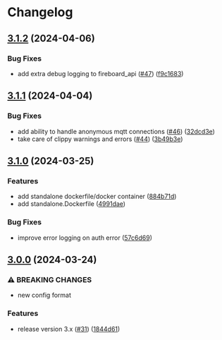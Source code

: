 # Changelog

## [3.1.2](https://github.com/gordlea/fireboard2mqtt/compare/v3.1.1...v3.1.2) (2024-04-06)


### Bug Fixes

* add extra debug logging to fireboard_api ([#47](https://github.com/gordlea/fireboard2mqtt/issues/47)) ([f9c1683](https://github.com/gordlea/fireboard2mqtt/commit/f9c1683b610d8ccdd16e773b36ad2b77adc911a2))

## [3.1.1](https://github.com/gordlea/fireboard2mqtt/compare/v3.1.0...v3.1.1) (2024-04-04)


### Bug Fixes

* add ability to handle anonymous mqtt connections ([#46](https://github.com/gordlea/fireboard2mqtt/issues/46)) ([32dcd3e](https://github.com/gordlea/fireboard2mqtt/commit/32dcd3ee1f96caf808b5ac061a516d2f778ec4ce))
* take care of clippy warnings and errors ([#44](https://github.com/gordlea/fireboard2mqtt/issues/44)) ([3b49b3e](https://github.com/gordlea/fireboard2mqtt/commit/3b49b3e322a345c5e49c4ac609a8be74353cd199))

## [3.1.0](https://github.com/gordlea/fireboard2mqtt/compare/v3.0.0...v3.1.0) (2024-03-25)


### Features

* add standalone dockerfile/docker container ([884b71d](https://github.com/gordlea/fireboard2mqtt/commit/884b71d0f44788e6e68bfbd1f50b1402e396c99b))
* add standalone.Dockerfile ([4991dae](https://github.com/gordlea/fireboard2mqtt/commit/4991dae75bfb940fc7381c8283fb94810e6abbb7))


### Bug Fixes

* improve error logging on auth error ([57c6d69](https://github.com/gordlea/fireboard2mqtt/commit/57c6d6936e8d1e2cd3baa31b85980061f00c2b89))

## [3.0.0](https://github.com/gordlea/fireboard2mqtt/compare/v2.0.5...v3.0.0) (2024-03-24)


### ⚠ BREAKING CHANGES

* new config format

### Features

* release version 3.x ([#31](https://github.com/gordlea/fireboard2mqtt/issues/31)) ([1844d61](https://github.com/gordlea/fireboard2mqtt/commit/1844d61b97fdbafab450fa4606b0700f5230aa5a))
